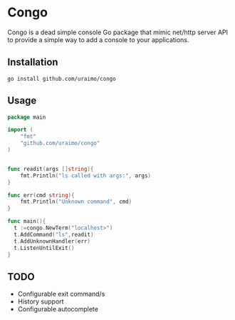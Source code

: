 # Congo

Congo is a dead simple console Go package that mimic net/http server API to provide a simple way to add a console to your applications.

Installation
------------

	go install github.com/uraimo/congo

Usage
-----

```go
package main

import (
	"fmt"
	"github.com/uraimo/congo"
)


func readit(args []string){
	fmt.Println("ls called with args:", args)
}

func err(cmd string){
	fmt.Println("Unknown command", cmd)
}

func main(){
  t :=congo.NewTerm("localhost>")
  t.AddCommand("ls",readit)
  t.AddUnknownHandler(err)
  t.ListenUntilExit()
} 
```

TODO
----
+ Configurable exit command/s
+ History support
+ Configurable autocomplete

